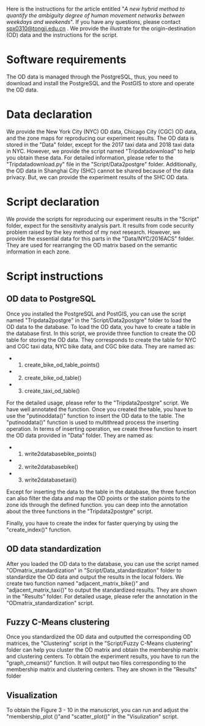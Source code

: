 Here is the instructions for the article entitled "_A new hybrid method to quantify the ambiguity degree of human movement networks between weekdays and weekends_". If you have any questions, please contact [spx0310@tongji.edu.cn](mailto:spx0310@tongji.edu.cn) . We provide the illustrate for the origin-destination (OD) data and the instructions for the script.

# Software requirements
The OD data is managed through the PostgreSQL, thus, you need to download and install the PostgreSQL and the PostGIS to store and operate the OD data.

# Data declaration
We provide the New York City (NYC) OD data, Chicago City (CGC) OD data, and the zone maps for reproducing our experiment results. The OD data is stored in the "Data" folder, except for the 2017 taxi data and 2018 taxi data in NYC. However, we provide the script named "Tripdatadownload" to help you obtain these data. For detailed information, please refer to the "Tripdatadownload.py" file in the "Script/Data2postgre" folder. Additionally, the OD data in Shanghai City (SHC) cannot be shared because of the data privacy. But, we can provide the experiment results of the SHC OD data.

# Script declaration
We provide the scripts for reproducing our experiment results in the "Script" folder, expect for the sensitivity analysis part. It results from code security problem raised by the key method of my next research. However, we provide the essential data for this parts in the "Data/NYC/2016ACS" folder. They are used for rearranging the OD matrix based on the semantic information in each zone.

# Script instructions
## OD data to PostgreSQL
Once you installed the PostgreSQL and PostGIS, you can use the script named "Tripdata2postgre" in the "Script/Data2postgre" folder to load the OD data to the database. To load the OD data, you have to create a table in the database first. In this script, we provide three function to create the OD table for storing the OD data. They corresponds to create the table for NYC and CGC taxi data, NYC bike data, and CGC bike data. They are named as:
- 1. create_bike_od_table_points()
- 2. create_bike_od_table()
- 3. create_taxi_od_table()

For the detailed usage, please refer to the "Tripdata2postgre" script. We have well annotated the function. Once you created the table, you have to use the "putinoddata()" function to insert the OD data to the table. The "putinoddata()" function is used to multithread process the inserting operation. In terms of inserting operation, we create three function to insert the OD data provided in "Data" folder. They are named as:
- 1. write2databasebike_points()
- 2. write2databasebike()
- 3. write2databasetaxi()

Except for inserting the data to the table in the database, the three function can also filter the data and map the OD points or the station points to the zone ids through the defined function. you can deep into the annotation about the three functions in the  "Tripdata2postgre" script.

Finally, you have to create the index for faster querying by using the "create_index()" function.
## OD data standardization
After you loaded the OD data to the database, you can use the script named "ODmatrix_standardization" in "Script/Data_standardization" folder to standardize the OD data and output the results in the local folders. We create two function named "adjacent_matrix_bike()" and "adjacent_matrix_taxi()" to output the standardized results. They are shown in the "Results" folder. For detailed usage, please refer the annotation in the "ODmatrix_standardization" script.
## Fuzzy C-Means clustering
Once you standardized the OD data and outputted the corresponding OD matrices, the "Clustering" script in the "Script/Fuzzy C-Means clustering" folder can help you cluster the OD matrix and obtain the membership matrix and clustering centers. To obtain the experiment results, you have to run the "graph_cmeans()" function. It will output two files corresponding to the membership matrix and clustering centers. They are shown in the "Results" folder
## Visualization
To obtain the Figure 3 - 10 in the manuscript, you can run and adjust the "membership_plot ()"and "scatter_plot()" in the "Visulization" script.